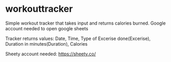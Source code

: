 # workouttracker
Simple workout tracker that takes input and returns calories burned.
Google account needed to open google sheets

Tracker returns values: Date, Time, Type of Excerise done(Excerise), Duration in minutes(Duration), Calories

Sheety account needed: https://sheety.co/
